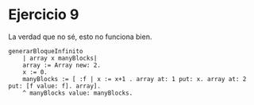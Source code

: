 # Ejercicio 9

La verdad que no sé, esto no funciona bien.

```smalltalk
generarBloqueInfinito
	| array x manyBlocks|
	array := Array new: 2.
	x := 0.
	manyBlocks := [ :f | x := x+1 . array at: 1 put: x. array at: 2 put: [f value: f]. array].
	^ manyBlocks value: manyBlocks.
```